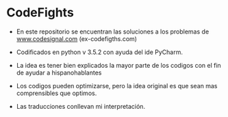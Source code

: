 # CodeFights

* En este repositorio se encuentran las soluciones a los problemas de www.codesignal.com (ex-codefigths.com)

* Codificados en python v 3.5.2  con ayuda del ide PyCharm.

* La idea es tener bien explicados la mayor parte de los codigos con el fin de ayudar a hispanohablantes

* Los codigos pueden optimizarse, pero la idea original es que sean mas comprensibles que optimos.
  
* Las traducciones conllevan mi interpretación. 
